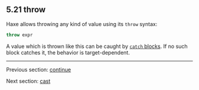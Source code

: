 ## 5.21 throw

Haxe allows throwing any kind of value using its `throw` syntax:

```haxe
throw expr
```

A value which is thrown like this can be caught by [`catch` blocks](expression-try-catch.md). If no such block catches it, the behavior is target-dependent.

---

Previous section: [continue](expression-continue.md)

Next section: [cast](expression-cast.md)